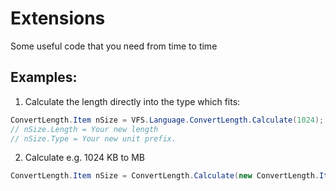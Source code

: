 # Extensions
Some useful code that you need from time to time

Examples:
---------

1. Calculate the length directly into the type which fits:

```cs
ConvertLength.Item nSize = VFS.Language.ConvertLength.Calculate(1024);
// nSize.Length = Your new length
// nSize.Type = Your new unit prefix.
```

2. Calculate e.g. 1024 KB to MB

```cs
ConvertLength.Item nSize = ConvertLength.Calculate(new ConvertLength.Item(1024, VFS.Language.ConvertLength.Type_.KB), new ConvertLength.Item(0.0, VFS.Language.ConvertLength.Type_.MB));
```
